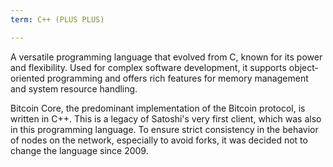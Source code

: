 ```yaml
---
term: C++ (PLUS PLUS)

---
```

A versatile programming language that evolved from C, known for its power and flexibility. Used for complex software development, it supports object-oriented programming and offers rich features for memory management and system resource handling.

Bitcoin Core, the predominant implementation of the Bitcoin protocol, is written in C++. This is a legacy of Satoshi's very first client, which was also in this programming language. To ensure strict consistency in the behavior of nodes on the network, especially to avoid forks, it was decided not to change the language since 2009.